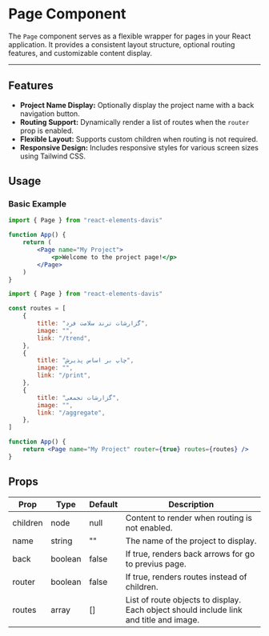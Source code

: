 # Page Component

The `Page` component serves as a flexible wrapper for pages in your React application. It provides a consistent layout structure, optional routing features, and customizable content display.

---

## Features

-   **Project Name Display:** Optionally display the project name with a back navigation button.
-   **Routing Support:** Dynamically render a list of routes when the `router` prop is enabled.
-   **Flexible Layout:** Supports custom children when routing is not required.
-   **Responsive Design:** Includes responsive styles for various screen sizes using Tailwind CSS.

## Usage

### Basic Example

```jsx
import { Page } from "react-elements-davis"

function App() {
    return (
        <Page name="My Project">
            <p>Welcome to the project page!</p>
        </Page>
    )
}
```

```jsx
import { Page } from "react-elements-davis"

const routes = [
    {
        title: "گزارشات ترند سلامت فرد",
        image: "",
        link: "/trend",
    },
    {
        title: "چاپ بر اساس پذیرش",
        image: "",
        link: "/print",
    },
    {
        title: "گزارشات تجمعی",
        image: "",
        link: "/aggregate",
    },
]

function App() {
    return <Page name="My Project" router={true} routes={routes} />
}
```

## Props

| Prop     | Type    | Default | Description                                                                            |
| -------- | ------- | ------- | -------------------------------------------------------------------------------------- |
| children | node    | null    | Content to render when routing is not enabled.                                         |
| name     | string  | ""      | The name of the project to display.                                                    |
| back     | boolean | false   | If true, renders back arrows for go to previus page.                                   |
| router   | boolean | false   | If true, renders routes instead of children.                                           |
| routes   | array   | []      | List of route objects to display. Each object should include link and title and image. |
